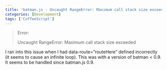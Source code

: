 ```yaml
---
title: 'batman.js - Uncaught RangeError: Maximum call stack size exceeded'
categories: [Development]
tags: ['CoffeeScript']
---
```



> Error:  
>   
> Uncaught RangeError: Maximum call stack size exceeded  
>  

I ran into this issue when I had data-route=”routeHere” defined incorrectly (it seems to cause an infinite loop). This was with a version of batman < 0.9. It seems to be handled since batman.js 0.9.